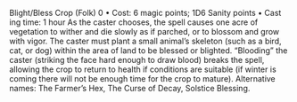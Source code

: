 Blight/Bless Crop (Folk) 0
• Cost:  6 magic points; 1D6 Sanity points
•
 Cast
ing time: 1 hour
As the caster chooses, the spell causes one acre of 
vegetation to wither and die slowly as if parched, or to 
blossom and grow with vigor. The caster must plant a small 
animal’s skeleton (such as a bird, cat, or dog) within the 
area of land to be blessed or blighted.
“Blooding” the caster (striking the face hard enough to 
draw blood) breaks the spell, allowing the crop to return to 
health if conditions are suitable (if winter is coming there 
will not be enough time for the crop to mature).
Alternative names: The Farmer’s Hex, The Curse of Decay, 
Solstice Blessing.


